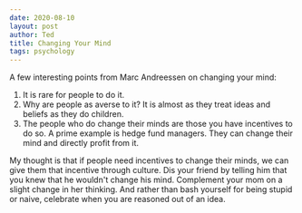 ```yaml
---
date: 2020-08-10
layout: post
author: Ted
title: Changing Your Mind
tags: psychology
---
```

A few interesting points from Marc Andreessen on changing your mind:

1. It is rare for people to do it.
1. Why are people as averse to it? It is almost as they treat ideas and beliefs as they do children.
1. The people who do change their minds are those you have incentives to do so. A prime example is hedge fund managers. They can change their mind and directly profit from it.
 
My thought is that if people need incentives to change their minds, we can give them that incentive through culture. Dis your friend by telling him that you knew that he wouldn't change his mind. Complement your mom on a slight change in her thinking. And rather than bash yourself for being stupid or naive, celebrate when you are reasoned out of an idea.
